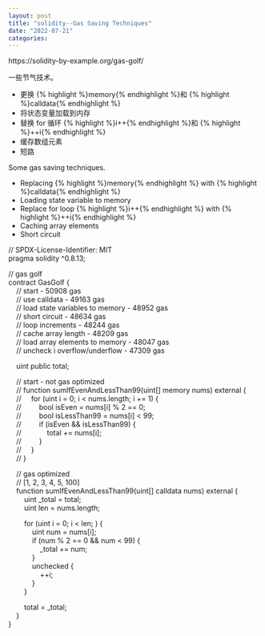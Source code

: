 ```yaml
---
layout: post
title: "solidity--Gas Saving Techniques"
date: "2022-07-21"
categories: 
---
```

<p>https://solidity-by-example.org/gas-golf/</p>

<p><font style="vertical-align:inherit">一些节气技术。 </font></p>

<ul>
	<li><font style="vertical-align:inherit">更换 </font>{% highlight %}memory{% endhighlight %}<font style="vertical-align:inherit">和 </font>{% highlight %}calldata{% endhighlight %}</li>
	<li><font style="vertical-align:inherit">将状态变量加载到内存 </font></li>
	<li><font style="vertical-align:inherit">替换 for 循环 </font>{% highlight %}i++{% endhighlight %}<font style="vertical-align:inherit">和 </font>{% highlight %}++i{% endhighlight %}</li>
	<li><font style="vertical-align:inherit">缓存数组元素 </font></li>
	<li><font style="vertical-align:inherit">短路 </font></li>
</ul>

<p>Some gas saving techniques.</p>

<ul>
	<li>Replacing {% highlight %}memory{% endhighlight %} with {% highlight %}calldata{% endhighlight %}</li>
	<li>Loading state variable to memory</li>
	<li>Replace for loop {% highlight %}i++{% endhighlight %} with {% highlight %}++i{% endhighlight %}</li>
	<li>Caching array elements</li>
	<li>Short circuit</li>
</ul>

<p>// SPDX-License-Identifier: MIT<br />
pragma solidity ^0.8.13;</p>

<p>// gas golf<br />
contract GasGolf {<br />
&nbsp;&nbsp;&nbsp; // start - 50908 gas<br />
&nbsp;&nbsp;&nbsp; // use calldata - 49163 gas<br />
&nbsp;&nbsp;&nbsp; // load state variables to memory - 48952 gas<br />
&nbsp;&nbsp;&nbsp; // short circuit - 48634 gas<br />
&nbsp;&nbsp;&nbsp; // loop increments - 48244 gas<br />
&nbsp;&nbsp;&nbsp; // cache array length - 48209 gas<br />
&nbsp;&nbsp;&nbsp; // load array elements to memory - 48047 gas<br />
&nbsp;&nbsp;&nbsp; // uncheck i overflow/underflow - 47309 gas</p>

<p>&nbsp;&nbsp;&nbsp; uint public total;</p>

<p>&nbsp;&nbsp;&nbsp; // start - not gas optimized<br />
&nbsp;&nbsp;&nbsp; // function sumIfEvenAndLessThan99(uint[] memory nums) external {<br />
&nbsp;&nbsp;&nbsp; //&nbsp;&nbsp;&nbsp;&nbsp; for (uint i = 0; i &lt; nums.length; i += 1) {<br />
&nbsp;&nbsp;&nbsp; //&nbsp;&nbsp;&nbsp;&nbsp;&nbsp;&nbsp;&nbsp;&nbsp; bool isEven = nums[i] % 2 == 0;<br />
&nbsp;&nbsp;&nbsp; //&nbsp;&nbsp;&nbsp;&nbsp;&nbsp;&nbsp;&nbsp;&nbsp; bool isLessThan99 = nums[i] &lt; 99;<br />
&nbsp;&nbsp;&nbsp; //&nbsp;&nbsp;&nbsp;&nbsp;&nbsp;&nbsp;&nbsp;&nbsp; if (isEven &amp;&amp; isLessThan99) {<br />
&nbsp;&nbsp;&nbsp; //&nbsp;&nbsp;&nbsp;&nbsp;&nbsp;&nbsp;&nbsp;&nbsp;&nbsp;&nbsp;&nbsp;&nbsp; total += nums[i];<br />
&nbsp;&nbsp;&nbsp; //&nbsp;&nbsp;&nbsp;&nbsp;&nbsp;&nbsp;&nbsp;&nbsp; }<br />
&nbsp;&nbsp;&nbsp; //&nbsp;&nbsp;&nbsp;&nbsp; }<br />
&nbsp;&nbsp;&nbsp; // }</p>

<p>&nbsp;&nbsp;&nbsp; // gas optimized<br />
&nbsp;&nbsp;&nbsp; // [1, 2, 3, 4, 5, 100]<br />
&nbsp;&nbsp;&nbsp; function sumIfEvenAndLessThan99(uint[] calldata nums) external {<br />
&nbsp;&nbsp;&nbsp;&nbsp;&nbsp;&nbsp;&nbsp; uint _total = total;<br />
&nbsp;&nbsp;&nbsp;&nbsp;&nbsp;&nbsp;&nbsp; uint len = nums.length;</p>

<p>&nbsp;&nbsp;&nbsp;&nbsp;&nbsp;&nbsp;&nbsp; for (uint i = 0; i &lt; len; ) {<br />
&nbsp;&nbsp;&nbsp;&nbsp;&nbsp;&nbsp;&nbsp;&nbsp;&nbsp;&nbsp;&nbsp; uint num = nums[i];<br />
&nbsp;&nbsp;&nbsp;&nbsp;&nbsp;&nbsp;&nbsp;&nbsp;&nbsp;&nbsp;&nbsp; if (num % 2 == 0 &amp;&amp; num &lt; 99) {<br />
&nbsp;&nbsp;&nbsp;&nbsp;&nbsp;&nbsp;&nbsp;&nbsp;&nbsp;&nbsp;&nbsp;&nbsp;&nbsp;&nbsp;&nbsp; _total += num;<br />
&nbsp;&nbsp;&nbsp;&nbsp;&nbsp;&nbsp;&nbsp;&nbsp;&nbsp;&nbsp;&nbsp; }<br />
&nbsp;&nbsp;&nbsp;&nbsp;&nbsp;&nbsp;&nbsp;&nbsp;&nbsp;&nbsp;&nbsp; unchecked {<br />
&nbsp;&nbsp;&nbsp;&nbsp;&nbsp;&nbsp;&nbsp;&nbsp;&nbsp;&nbsp;&nbsp;&nbsp;&nbsp;&nbsp;&nbsp; ++i;<br />
&nbsp;&nbsp;&nbsp;&nbsp;&nbsp;&nbsp;&nbsp;&nbsp;&nbsp;&nbsp;&nbsp; }<br />
&nbsp;&nbsp;&nbsp;&nbsp;&nbsp;&nbsp;&nbsp; }</p>

<p>&nbsp;&nbsp;&nbsp;&nbsp;&nbsp;&nbsp;&nbsp; total = _total;<br />
&nbsp;&nbsp;&nbsp; }<br />
}</p>

<p>&nbsp;</p>

